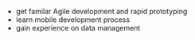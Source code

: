 * get familar Agile development and rapid prototyping
* learn mobile development process
* gain experience on data management

